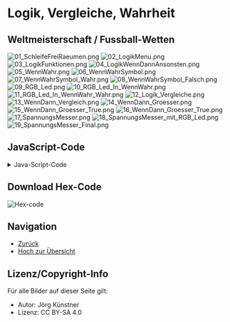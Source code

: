 # Logik, Vergleiche, Wahrheit


## Weltmeisterschaft / Fussball-Wetten


![01_SchleifeFreiRaeumen.png](./pics/01_SchleifeFreiRaeumen.png)
![02_LogikMenu.png](./pics/02_LogikMenu.png)
![03_LogikFunktionen.png](./pics/03_LogikFunktionen.png)
![04_LogikWennDannAnsonsten.png](./pics/04_LogikWennDannAnsonsten.png)
![05_WennWahr.png](./pics/05_WennWahr.png)
![06_WennWahrSymbol.png](./pics/06_WennWahrSymbol.png)
![07_WennWahrSymbol_Wahr.png](./pics/07_WennWahrSymbol_Wahr.png)
![08_WennWahrSymbol_Falsch.png](./pics/08_WennWahrSymbol_Falsch.png)
![09_RGB_Led.png](./pics/09_RGB_Led.png)
![10_RGB_Led_In_WennWahr.png](./pics/10_RGB_Led_In_WennWahr.png)
![11_RGB_Led_In_WennWahr_Wahr.png](./pics/11_RGB_Led_In_WennWahr_Wahr.png)
![12_Logik_Vergleiche.png](./pics/12_Logik_Vergleiche.png)
![13_WennDann_Vergleich.png](./pics/13_WennDann_Vergleich.png)
![14_WennDann_Groesser.png](./pics/14_WennDann_Groesser.png)
![15_WennDann_Groesser_True.png](./pics/15_WennDann_Groesser_True.png)
![16_WennDann_Groesser_True.png](./pics/16_WennDann_Groesser_True.png)
![17_SpannungsMesser.png](./pics/17_SpannungsMesser.png)
![18_SpannungsMesser_mit_RGB_Led.png](./pics/18_SpannungsMesser_mit_RGB_Led.png)
![19_SpannungsMesser_Final.png](./pics/19_SpannungsMesser_Final.png)



## JavaScript-Code

<details>
 <summary>Java-Script-Code</summary>

```js
let Spannung = 0
let Messwert = 0
basic.forever(() => {
    Messwert = pins.analogReadPin(AnalogPin.P1)
    Spannung = 32 * Messwert / 10
    if (Spannung > 1500) {
        basic.setLedColor(Colors.Green)
    } else {
        basic.setLedColor(Colors.Red)
    }
    basic.showString("U=")
    basic.showNumber(Spannung)
    basic.showString("mV")
    basic.clearScreen()
})

```
</details>

## Download Hex-Code

![Hex-code](code/mini-BatterieTester_mit_RGB.hex)


## Navigation


* [Zurück](../02_05_BatterieTester/README.md)  
* [Hoch zur Übersicht](../README.md)  



## Lizenz/Copyright-Info
Für alle Bilder auf dieser Seite gilt:

*  Autor: Jörg Künstner
* Lizenz: CC BY-SA 4.0

